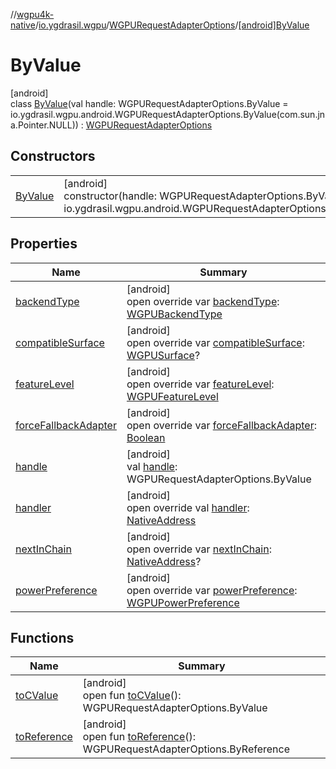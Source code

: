 //[wgpu4k-native](../../../../index.md)/[io.ygdrasil.wgpu](../../index.md)/[WGPURequestAdapterOptions](../index.md)/[[android]ByValue](index.md)

# ByValue

[android]\
class [ByValue](index.md)(val handle: WGPURequestAdapterOptions.ByValue = io.ygdrasil.wgpu.android.WGPURequestAdapterOptions.ByValue(com.sun.jna.Pointer.NULL)) : [WGPURequestAdapterOptions](../index.md)

## Constructors

| | |
|---|---|
| [ByValue](-by-value.md) | [android]<br>constructor(handle: WGPURequestAdapterOptions.ByValue = io.ygdrasil.wgpu.android.WGPURequestAdapterOptions.ByValue(com.sun.jna.Pointer.NULL)) |

## Properties

| Name | Summary |
|---|---|
| [backendType](backend-type.md) | [android]<br>open override var [backendType](backend-type.md): [WGPUBackendType](../../-w-g-p-u-backend-type/index.md) |
| [compatibleSurface](compatible-surface.md) | [android]<br>open override var [compatibleSurface](compatible-surface.md): [WGPUSurface](../../-w-g-p-u-surface/index.md)? |
| [featureLevel](feature-level.md) | [android]<br>open override var [featureLevel](feature-level.md): [WGPUFeatureLevel](../../-w-g-p-u-feature-level/index.md) |
| [forceFallbackAdapter](force-fallback-adapter.md) | [android]<br>open override var [forceFallbackAdapter](force-fallback-adapter.md): [Boolean](https://kotlinlang.org/api/core/kotlin-stdlib/kotlin/-boolean/index.html) |
| [handle](handle.md) | [android]<br>val [handle](handle.md): WGPURequestAdapterOptions.ByValue |
| [handler](handler.md) | [android]<br>open override val [handler](handler.md): [NativeAddress](../../../ffi/-native-address/index.md) |
| [nextInChain](next-in-chain.md) | [android]<br>open override var [nextInChain](next-in-chain.md): [NativeAddress](../../../ffi/-native-address/index.md)? |
| [powerPreference](power-preference.md) | [android]<br>open override var [powerPreference](power-preference.md): [WGPUPowerPreference](../../-w-g-p-u-power-preference/index.md) |

## Functions

| Name | Summary |
|---|---|
| [toCValue](../[android]to-c-value.md) | [android]<br>open fun [toCValue](../[android]to-c-value.md)(): WGPURequestAdapterOptions.ByValue |
| [toReference](../to-reference.md) | [android]<br>open fun [toReference](../to-reference.md)(): WGPURequestAdapterOptions.ByReference |